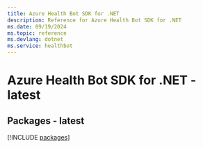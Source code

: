 ```yaml
---
title: Azure Health Bot SDK for .NET
description: Reference for Azure Health Bot SDK for .NET
ms.date: 09/19/2024
ms.topic: reference
ms.devlang: dotnet
ms.service: healthbot
---
```

# Azure Health Bot SDK for .NET - latest
## Packages - latest
[!INCLUDE [packages](health-bot-index.md)]